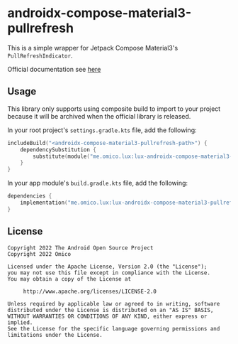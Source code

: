 # androidx-compose-material3-pullrefresh

This is a simple wrapper for Jetpack Compose Material3's `PullRefreshIndicator`.

Official documentation
see [here](https://developer.android.com/reference/kotlin/androidx/compose/material/pullrefresh/package-summary#(androidx.compose.ui.Modifier).pullRefresh(androidx.compose.material.pullrefresh.PullRefreshState,kotlin.Boolean))

## Usage

This library only supports using composite build to import to your project because it will be archived when the official library is released.

In your root project's `settings.gradle.kts` file, add the following:

```kotlin
includeBuild("<androidx-compose-material3-pullrefresh-path>") {
    dependencySubstitution {
        substitute(module("me.omico.lux:lux-androidx-compose-material3-pullrefresh")).using(project(":library"))
    }
}
```

In your app module's `build.gradle.kts` file, add the following:

```kotlin
dependencies {
    implementation("me.omico.lux:lux-androidx-compose-material3-pullrefresh")
}
```

## License

```text
Copyright 2022 The Android Open Source Project
Copyright 2022 Omico

Licensed under the Apache License, Version 2.0 (the "License");
you may not use this file except in compliance with the License.
You may obtain a copy of the License at

     http://www.apache.org/licenses/LICENSE-2.0

Unless required by applicable law or agreed to in writing, software
distributed under the License is distributed on an "AS IS" BASIS,
WITHOUT WARRANTIES OR CONDITIONS OF ANY KIND, either express or implied.
See the License for the specific language governing permissions and
limitations under the License.
```
